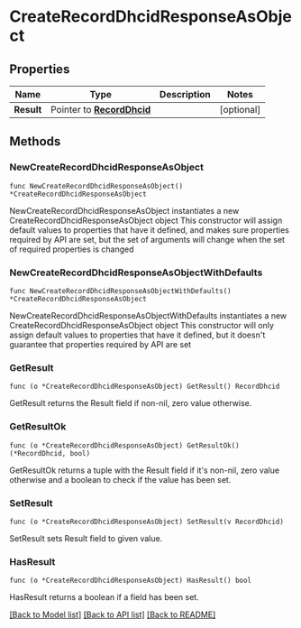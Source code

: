 # CreateRecordDhcidResponseAsObject

## Properties

Name | Type | Description | Notes
------------ | ------------- | ------------- | -------------
**Result** | Pointer to [**RecordDhcid**](RecordDhcid.md) |  | [optional] 

## Methods

### NewCreateRecordDhcidResponseAsObject

`func NewCreateRecordDhcidResponseAsObject() *CreateRecordDhcidResponseAsObject`

NewCreateRecordDhcidResponseAsObject instantiates a new CreateRecordDhcidResponseAsObject object
This constructor will assign default values to properties that have it defined,
and makes sure properties required by API are set, but the set of arguments
will change when the set of required properties is changed

### NewCreateRecordDhcidResponseAsObjectWithDefaults

`func NewCreateRecordDhcidResponseAsObjectWithDefaults() *CreateRecordDhcidResponseAsObject`

NewCreateRecordDhcidResponseAsObjectWithDefaults instantiates a new CreateRecordDhcidResponseAsObject object
This constructor will only assign default values to properties that have it defined,
but it doesn't guarantee that properties required by API are set

### GetResult

`func (o *CreateRecordDhcidResponseAsObject) GetResult() RecordDhcid`

GetResult returns the Result field if non-nil, zero value otherwise.

### GetResultOk

`func (o *CreateRecordDhcidResponseAsObject) GetResultOk() (*RecordDhcid, bool)`

GetResultOk returns a tuple with the Result field if it's non-nil, zero value otherwise
and a boolean to check if the value has been set.

### SetResult

`func (o *CreateRecordDhcidResponseAsObject) SetResult(v RecordDhcid)`

SetResult sets Result field to given value.

### HasResult

`func (o *CreateRecordDhcidResponseAsObject) HasResult() bool`

HasResult returns a boolean if a field has been set.


[[Back to Model list]](../README.md#documentation-for-models) [[Back to API list]](../README.md#documentation-for-api-endpoints) [[Back to README]](../README.md)


